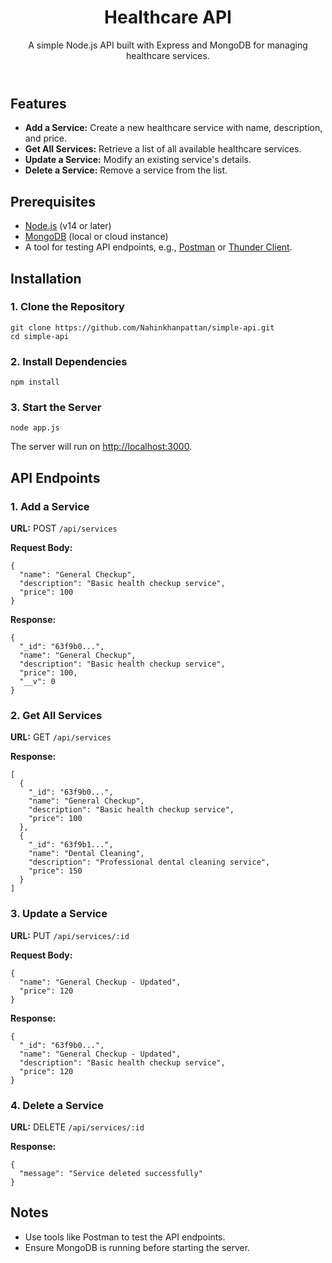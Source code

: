 

<header>
    <h1>Healthcare API</h1>
    <p>A simple Node.js API built with Express and MongoDB for managing healthcare services.</p>
</header>

<section>
    <h2>Features</h2>
    <ul>
        <li><strong>Add a Service:</strong> Create a new healthcare service with name, description, and price.</li>
        <li><strong>Get All Services:</strong> Retrieve a list of all available healthcare services.</li>
        <li><strong>Update a Service:</strong> Modify an existing service's details.</li>
        <li><strong>Delete a Service:</strong> Remove a service from the list.</li>
    </ul>
</section>

<section>
    <h2>Prerequisites</h2>
    <ul>
        <li><a href="https://nodejs.org/" target="_blank">Node.js</a> (v14 or later)</li>
        <li><a href="https://www.mongodb.com/" target="_blank">MongoDB</a> (local or cloud instance)</li>
        <li>A tool for testing API endpoints, e.g., <a href="https://www.postman.com/" target="_blank">Postman</a> or <a href="https://www.thunderclient.com/" target="_blank">Thunder Client</a>.</li>
    </ul>
</section>

<section>
    <h2>Installation</h2>
    <h3>1. Clone the Repository</h3>
    <pre><code>git clone https://github.com/Nahinkhanpattan/simple-api.git
cd simple-api</code></pre>
    <h3>2. Install Dependencies</h3>
    <pre><code>npm install</code></pre>
    <h3>3. Start the Server</h3>
    <pre><code>node app.js</code></pre>
    <p>The server will run on <a href="http://localhost:3000" target="_blank">http://localhost:3000</a>.</p>
</section>

<section>
    <h2>API Endpoints</h2>
    <h3>1. Add a Service</h3>
    <p><strong>URL:</strong> POST <code>/api/services</code></p>
    <p><strong>Request Body:</strong></p>
    <pre><code>{
  "name": "General Checkup",
  "description": "Basic health checkup service",
  "price": 100
}</code></pre>
    <p><strong>Response:</strong></p>
    <pre><code>{
  "_id": "63f9b0...",
  "name": "General Checkup",
  "description": "Basic health checkup service",
  "price": 100,
  "__v": 0
}</code></pre>
    <h3>2. Get All Services</h3>
    <p><strong>URL:</strong> GET <code>/api/services</code></p>
    <p><strong>Response:</strong></p>
    <pre><code>[
  {
    "_id": "63f9b0...",
    "name": "General Checkup",
    "description": "Basic health checkup service",
    "price": 100
  },
  {
    "_id": "63f9b1...",
    "name": "Dental Cleaning",
    "description": "Professional dental cleaning service",
    "price": 150
  }
]</code></pre>
    <h3>3. Update a Service</h3>
    <p><strong>URL:</strong> PUT <code>/api/services/:id</code></p>
    <p><strong>Request Body:</strong></p>
    <pre><code>{
  "name": "General Checkup - Updated",
  "price": 120
}</code></pre>
    <p><strong>Response:</strong></p>
    <pre><code>{
  "_id": "63f9b0...",
  "name": "General Checkup - Updated",
  "description": "Basic health checkup service",
  "price": 120
}</code></pre>
    <h3>4. Delete a Service</h3>
    <p><strong>URL:</strong> DELETE <code>/api/services/:id</code></p>
    <p><strong>Response:</strong></p>
    <pre><code>{
  "message": "Service deleted successfully"
}</code></pre>
</section>

<section>
    <h2>Notes</h2>
    <ul>
        <li>Use tools like Postman to test the API endpoints.</li>
        <li>Ensure MongoDB is running before starting the server.</li>
    </ul>
</section>
